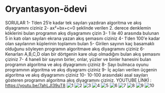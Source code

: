 # Oryantasyon-ödevi
SORULAR
1- 1’den 25’e kadar tek sayıları yazdıran algoritma ve akış diyagramını ciziniz
2- ax²+bx+c=0 şeklinde verilen 2. derece denklemin köklerini bulan programın akış diyagramını çizin
3- 1 ile 40 arasında bulunan 5 in katı olan sayıları ekrana yazan akış şemasını ciziniz
4- 1'den 100'e kadar olan sayılarının küplerinin toplamını bulan
5- Girilen sayının kaç basamaklı olduğunu söyleyen programın algoritmave akış diyagramını çiziniz
6- Kenarları A,B,C,D olan bir dörtgenin kare olup olmadığını bulan akış şemasını çiziniz
7- 4 haneli bir sayının birler, onlar, yüzler ve binler hanesini bulan programın algoritma ve akış diyagramını çiziniz
8- Sayı bulmaca oyunu programının algoritma ve akış diyagramı çiziniz
9- İç açıları verilen üçgenin algoritma ve akış diyagramını çiziniz
10- 10-100 arasındaki asal sayıları gösteren programın algoritma akış diyagramını çiziniz.
YOUTUBE LİNKİ : https://youtu.be/7ahLJl39uT8
![1](https://user-images.githubusercontent.com/95829898/148692328-a68ca576-35fb-4854-af39-e1d7cf2adf30.jpg)
![2](https://user-images.githubusercontent.com/95829898/148692335-33d9faf1-cd20-49bc-be35-9fdab0af7487.jpg)
![3](https://user-images.githubusercontent.com/95829898/148692353-662bd165-18c2-4cbb-9ef4-31aa995b7dc8.jpg)
![4](https://user-images.githubusercontent.com/95829898/148692358-830a1bea-d5e6-4bd7-b47d-d9a840482de4.PNG)
![5](https://user-images.githubusercontent.com/95829898/148692362-7fe5956b-2e01-4f95-8bdc-8a72f9520503.PNG)
![6](https://user-images.githubusercontent.com/95829898/148692365-059f40c0-2c27-4532-8378-2a455c7b0037.PNG)
![7](https://user-images.githubusercontent.com/95829898/148692368-a3356062-516f-4a79-8a4c-efd03101438e.PNG)
![8](https://user-images.githubusercontent.com/95829898/148692375-fab9e43b-e13d-4d64-9e7b-427bb6c3634a.PNG)
![9](https://user-images.githubusercontent.com/95829898/148692378-0c46ac06-b6f1-4a61-b5e9-5aa3dcf203e5.PNG)
![10](https://user-images.githubusercontent.com/95829898/148692381-bde89fd3-1c5f-4380-a913-e4304a5a3468.PNG)



